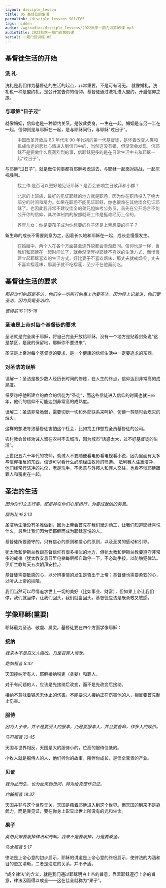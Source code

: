 ```yaml
---
layout: disciple_lesson
title: 05 基督徒的生活
permalink: /disciple_lessons_S01/E05
tags: hidden
audio: /wg/audios/disciple_lessons/2022秋季一期门训第05课.mp3
audioTitle: 2022秋季一期门训第05课
serial: 一期门徒训练 05
---
```


## 基督徒生活的开始

### 洗  礼

洗礼是我们作为基督徒的⽣活的起点，非常重要，不是可有可无。
就像婚礼，洗礼也一种是盟约礼，是公开宣告你的信仰。基督徒通过洗礼进入盟约，开启信仰之旅。

### 与耶稣“日子过”

就像婚姻，信仰也是一种盟约关系，是彼此委身，一生在一起。婚姻是与另一半在一起，信仰则是与耶稣在一起，是与耶稣同行，与耶稣“过日子”。

>  中国改革开放后 80 年代末 90 年代初的第一代基督徒，是怀着改变人类和民族命运的悲壮心情进入到信仰中的，当然这没有错，但渐渐会发现，信耶稣不是要做什么轰轰烈烈的事，信耶稣更多的是在日常生活中去和耶稣一起“过日子”。

与耶稣“过日子”，就是做任何事都将耶稣考虑进去，与耶稣一起面对挑战，一起庆祝胜利。

>  找工作:是否可以更好地见证耶稣？是否会影响主日敬拜和小群？
>
>  北京的上班族，最好的见证耶稣的地方就是职场，因为你在职场投入了绝大部分的时间和精力。如果在职场不能见证耶稣，你也很难在其他场合见证耶稣了。也因此我非常不建议佳全的弟兄姐妹考公务员，首先在公开场合不能公开你的信仰，其次体制内的按部就班工作是挺难经历上帝的。

>  养育儿女：你是要孩子成为你想要的样子还是上帝想要的样子？

新生命的成长不需要刻意为之，因着长久地和耶稣在一起，成长会慢慢发生。

>  在婚姻中，两个人在各个方面甚至连外貌都会渐渐趋同。信仰也是一样，当我们和耶稣在一起时间长了，就会渐渐弃掉耶稣不喜欢的生活方式，而慢慢建立起耶稣喜欢的生活方式。好比妻子不喜欢烟味，那丈夫就戒烟呗；丈夫不喜欢榴莲味，那妻子就不吃榴莲，至少不在他面前吃。

## 基督徒生活的要求

*那召你们的既是圣洁，你们在一切所行的事上也要圣洁。因为经上记着说，你们要圣洁，因为我是圣洁的。*

*彼得前书 1:15-16*

### 圣洁是上帝对每个基督徒的要求

圣洁就是完全属于耶稣，将自己完全开放给耶稣，没有一个地方是贴着封条说“这是禁区，是我的保留地，耶稣你不要进来”。

圣洁是上帝对每个基督徒的要求，是一个健康的信仰生活中一定要追求的东西。

### 对圣洁的误解

误解一：圣洁是极少数人经历长时间的修炼，在人生的终点，信仰达到非常高的成熟度。

保罗称呼他所建立的教会的信徒为“圣徒”，而这些信徒进入信仰的时间也就三四年，他们的信仰不可能达到非常高的成熟度。

误解二：圣洁非常脆弱，需要切断⼀切和外部联系来呵护，仿佛一剪随时会熄灭的烛火。

这样的想法导致基督徒害怕这个社会，比如找工作想找全员基督徒的公司。

农村教会曾经劝诫人留在农村不去城市，因为城市“诱惑太大，过不好基督徒的生活”。

上世纪五六十年代的牧师，劝诫人不要随便看电影看电视看小说，因为里面有太多与信仰相反的东西，信徒可以看什么必须经由牧师的筛选。
法利赛人注重洁净，他们经常行洁净的礼仪，老是洗手，不愿意与外邦人和罪人交往，也看不惯耶稣跟罪人和税吏在一起。

## 圣洁的生活

*因为你们立志行事，都是神在你们心里运行，为要成就他的美意。*

*腓利⽐书 2:13*

圣洁地生活没有多难做到，因为上帝会首先在我们里边动工，让我们知道耶稣喜悦什么，最后让我们因为爱耶稣而成为耶稣喜悦的人。

基督徒所要遵守的，只有信心的原则和爱心的原则，以及圣灵的感动和引导。

犹太教和伊斯兰教跟基督信仰有很多相似的地方，但犹太教和伊斯兰教要遵守非常多的戒律（犹太教安息日里电梯每层都自动停一下，不必动手按，以防触犯律法。伊斯兰教每天五次朝拜安拉。）

基督徒需要敏感的心，以分辨事情的发生是否出于上帝；基督徒也需要柔软的⼼，以听从上帝的拦阻。

我们当然可以尽情追求世上一切的美好（比如事业、财富），但如果上帝让我们停，我们就当停，让我们回头，我们就当回头。基督徒应该是既勇敢又敏感。

## 学像耶稣(重要)

耶稣最为圣洁、敬虔、属灵。基督徒要在四个方面学像耶稣：

### 接纳

*我来本不是召义人悔改。乃是召罪人悔改。*

*路加福⾳ 5:32*

天国接纳所有人，耶稣接纳税吏（贪婪）和罪人。

对于有问题的人，应该是先接纳后改变，而不是先改变后接纳。

接纳不意味着容忍无休止的伤害。不能要求人接纳正在伤害他的人，相反要首先制止伤害。

### 服侍

*因为人子来，并不是要受人的服事，乃是要服事人，并且要舍命，作多人的赎价。*

*⻢可福⾳ 10:45*

天国与世界相反，天国是大的服侍小的，位高的服侍位低的。

小牧人就是服侍人的人，他们听你的故事，陪伴你成长，是佳全宝贵的产业。

### 见证

*我为此而生，也为此来到世间，特为给真理作见证。*

*约翰福⾳ 18:37*

天国并非与这个世界无关，天国是藉着耶稣进入到这个世界。但天国的到来不是靠武力，而是靠见证，要在你身上彰显出世上所没有的光和生命。

### 果子

*莫想我来要废掉律法和先知。我来不是要废掉，乃是要成全。* 

*⻢太福⾳ 5:17*

律法是上帝心意的初步启示，耶稣的讲道是上帝心意的终极启示，使律法的内涵和目的更加清晰，二者是递进的关系，并不矛盾。

“成全律法”的含义，就是我们通过耶稣明白上帝的旨意，靠着耶稣遵行上帝的旨意，律法因而得以成全——这在佳全就称为“果子”。
